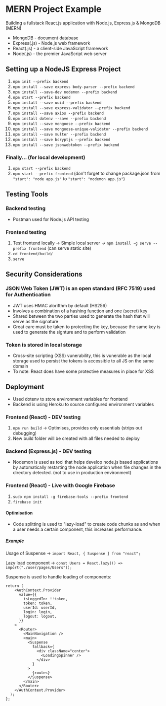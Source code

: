 # MERN Project Example
Building a fullstack React.js application with Node.js, Express.js &amp; MongoDB (MERN)

- MongoDB - document database
- Express(.js) - Node.js web framework
- React(.js) - a client-side JavaScript framework
- Node(.js) - the premier JavaScript web server

## Setting up a NodeJS Express Project

1. `npm init --prefix backend`
2. `npm install --save express body-parser --prefix backend`
3. `npm install --save-dev nodemon --prefix backend`
4. `npm start --prefix backend`
5. `npm install --save uuid --prefix backend`
6. `npm install --save express-validator --prefix backend`
7. `npm install --save axios --prefix backend`
8. `npm install dotenv --save --prefix backend`
9. `npm install --save mongoose --prefix backend`
10. `npm install --save mongoose-unique-validator --prefix backend`
11. `npm install --save multer --prefix backend`
12. `npm install --save bcryptjs --prefix backend`
13. `npm install --save jsonwebtoken --prefix backend`

### Finally... (for local development)

1. `npm start --prefix backend`
2. `npm start --prefix frontend` (don't forget to change package.json from `"start": "node app.js"` to `"start": "nodemon app.js"`)

## Testing Tools

### Backend testing

- Postman used for Node.js API testing

### Frontend testing

1. Test frontend locally -> Simple local server -> `npm install -g serve --prefix frontend` (can serve static site)
2. `cd frontend/build/`
3. `serve` 

## Security Considerations

### JSON Web Token (JWT) is an open standard (RFC 7519) used for Authentication

- JWT uses HMAC alorifthm by default (HS256)
- Involves a combination of a hashing function and one (secret) key 
- Shared between the two parties used to generate the hash that will serve as the signature
- Great care must be taken to protecting the key, becuase the same key is used to generate the signture and to perform validation

### Token is stored in local storage 

- Cross-site scripting (XSS) vunerability, this is vunerable as the local storage used to persist the tokens is accessible to all JS on the same domain
- To note: React does have some protective measures in place for XSS

## Deployment

- Used dotenv to store environment variables for frontend
- Backend is using Heroku to source configured environment variables

### Frontend (React) - DEV testing

1. `npm run build` -> Optimises, provides only essentials (strips out debugging)
2. New build folder will be created with all files needed to deploy

### Backend (Express.js) - DEV testing

- Nodemon is used as tool that helps develop node.js based applications by automatically restarting the node application when file changes in the directory detected. (not to use in production environment)

### Frontend (React) - Live with Google Firebase

1. `sudo npm install -g firebase-tools --prefix frontend`
2. `firebase init`



#### Optimisation 

- Code splitting is used to "lazy-load" to create code chunks as and when a user needs a certain component, this increases performance. 

##### Example

Usage of Suspense -> `import React, { Suspense } from "react";` 

Lazy load component -> `const Users = React.lazy(() => import("./user/pages/Users"));`

Suspense is used to handle loading of components:

```
return (
    <AuthContext.Provider
      value={{
        isLoggedIn: !!token,
        token: token,
        userId: userId,
        login: login,
        logout: logout,
      }}
    >
      <Router>
        <MainNavigation />
        <main>
          <Suspense
            fallback={
              <div className="center">
                <LoadingSpinner />
              </div>
            }
          >
            {routes}
          </Suspense>
        </main>
      </Router>
    </AuthContext.Provider>
  );
};
```




